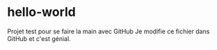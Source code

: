 # hello-world
Projet test pour se faire la main avec GitHub
Je modifie ce fichier dans GitHub et c'est génial.
